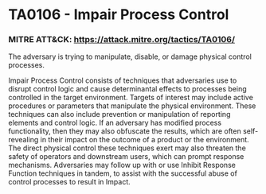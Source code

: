 # TA0106 - Impair Process Control

### MITRE ATT&CK: https://attack.mitre.org/tactics/TA0106/

The adversary is trying to manipulate, disable, or damage physical control processes.

Impair Process Control consists of techniques that adversaries use to disrupt control logic and cause determinantal effects to processes being controlled in the target environment. Targets of interest may include active procedures or parameters that manipulate the physical environment. These techniques can also include prevention or manipulation of reporting elements and control logic. If an adversary has modified process functionality, then they may also obfuscate the results, which are often self-revealing in their impact on the outcome of a product or the environment. The direct physical control these techniques exert may also threaten the safety of operators and downstream users, which can prompt response mechanisms. Adversaries may follow up with or use Inhibit Response Function techniques in tandem, to assist with the successful abuse of control processes to result in Impact.